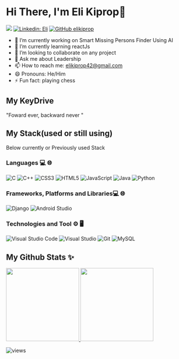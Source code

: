 # Hi There, I'm Eli Kiprop👋


<a href="https://www.twitter.com/EliKiprop9" target="blank" rel="noreferrer"><img
src="https://img.shields.io/twitter/follow/EliKiprop9?logo=twitter&style=for-the-badge&color=0891b2&labelColor=1c1917"
/></a>
[![Linkedin: Eli](https://img.shields.io/badge/-Eli-blue?style=for-the-badge&logo=Linkedin&Color=black&link=https://www.linkedin.com/in/eli-kiprop-b12a51240/)](https://www.linkedin.com/in/eli-kiprop-b12a51240)
[![GitHub elikiprop ](https://img.shields.io/github/followers/elikiprop?label=follow&style=for-the-badge&color=black)](https://github.com/elikiprop)
- 🔭 I’m currently working on Smart Missing Persons Finder Using AI
- 🌱 I’m currently learning reactJs
- 👯 I’m looking to collaborate on any project
- 💬 Ask me about Leadership
- 📫 How to reach me: elikiprop42@gmail.com
- 😄 Pronouns: He/Him
- ⚡ Fun fact: playing chess

## My KeyDrive
   "Foward ever, backward never "


## My Stack(used or still using)

Below currently or Previously used Stack

### Languages 💻 🌐

![C](https://img.shields.io/badge/c-%2300599C.svg?style=for-the-badge&logo=c&logoColor=white)
![C++](https://img.shields.io/badge/c%2B%2B-%2300599C.svg?style=for-the-badge&logo=c%2B%2B&logoColor=white)
![CSS3](https://img.shields.io/badge/css3-%231572B6.svg?style=for-the-badge&logo=css3&logoColor=white)
![HTML5](https://img.shields.io/badge/html5-%23E34F26.svg?style=for-the-badge&logo=html5&logoColor=white)
![JavaScript](https://img.shields.io/badge/javascript-%23323330.svg?style=for-the-badge&logo=javascript&logoColor=%23F7DF1E)
![Java](https://img.shields.io/badge/java-%23323330.svg?style=for-the-badge&logo=javascript&logoColor=%23F7DF1E)
![Python](https://img.shields.io/badge/python-3670A0?style=for-the-badge&logo=python&logoColor=ffdd54)

### Frameworks, Platforms and Libraries💻 🌐

![Django](https://img.shields.io/badge/django-%23092E20.svg?style=for-the-badge&logo=django&logoColor=white)
![Android Studio](https://img.shields.io/badge/Android%20Studio-%2300ACD7.svg?style=for-the-badge&logo=android-studio&logoColor=white)


### Technologies and Tool ⚙️ 🖥

![Visual Studio Code](https://img.shields.io/badge/Visual%20Studio%20Code-0078d7.svg?style=for-the-badge&logo=visual-studio-code&logoColor=white)
![Visual Studio](https://img.shields.io/badge/Visual%20Studio-5C2D91.svg?style=for-the-badge&logo=visual-studio&logoColor=white)
![Git](https://img.shields.io/badge/-Git-333333?style=for-the-badge&logo=git&color=black)
![MySQL](https://img.shields.io/badge/-MySQL-333333?style=for-the-badge&logo=mysql&color=black)

## My Github Stats ✨

<a href="https://github.com/elikiprop">
  <img height="200px" src="https://github-readme-stats.vercel.app/api?username=elikiprop&hide_title=true&hide_border=true&show_icons=true&include_all_commits=true&count_private=true&line_height=21&theme=tokyonight" />
  <img height="200px" src="https://github-readme-stats.vercel.app/api/top-langs/?username=elikiprop&hide_title=true&hide_border=true&layout=compact&langs_count=10&hide=css,html,shaderlab&theme=tokyonight"/>
</a>

<!-- [![wakatime](https://wakatime.com/badge/user/b3046e07-b277-4034-9c3c-8e48a13c62f6.svg)](https://wakatime.com/@b3046e07-b277-4034-9c3c-8e48a13c62f6) -->
![views](https://komarev.com/ghpvc/?username=elikiprop)
